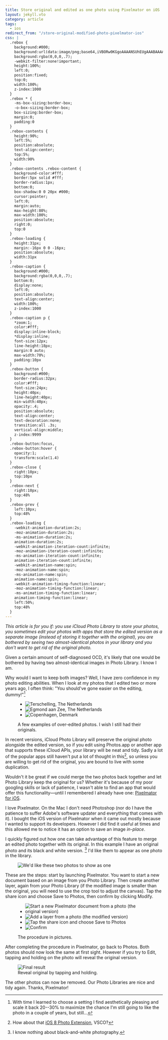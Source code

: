 ```yaml
---
title: Store original and edited as one photo using Pixelmator on iOS
layout: jekyll.vto
category: article
tags:
  - ios
redirect_from: "/store-original-modified-photo-pixelmator-ios"
css: |
  .rebox {
    background:#000;
    background:url(data:image/png;base64,iVBORw0KGgoAAAANSUhEUgAAABAAAAAQCAYAAAAf8/9hAAAAIElEQVQ4T2NkYGDYDMRkA8ZRAxhGw4BhNAyA+WAYpAMAIFgLQfO9BoEAAAAASUVORK5CYII=);
    background:rgba(0,0,0,.7);
    -webkit-filter:none!important;
    height:100%;
    left:0;
    position:fixed;
    top:0;
    width:100%;
    z-index:1000
  }
  .rebox * {
    -ms-box-sizing:border-box;
    -o-box-sizing:border-box;
    box-sizing:border-box;
    margin:0;
    padding:0
  }
  .rebox-contents {
    height:90%;
    left:5%;
    position:absolute;
    text-align:center;
    top:5%;
    width:90%
  }
  .rebox-contents .rebox-content {
    background-color:#fff;
    border:5px solid #fff;
    border-radius:1px;
    bottom:0;
    box-shadow:0 0 20px #000;
    cursor:pointer;
    left:0;
    margin:auto;
    max-height:80%;
    max-width:100%;
    position:absolute;
    right:0;
    top:0
  }
  .rebox-loading {
    height:31px;
    margin:-16px 0 0 -16px;
    position:absolute;
    width:31px
  }
  .rebox-caption {
    background:#000;
    background:rgba(0,0,0,.7);
    bottom:0;
    display:none;
    left:0;
    position:absolute;
    text-align:center;
    width:100%;
    z-index:1000
  }
  .rebox-caption p {
    *zoom:1;
    color:#fff;
    display:inline-block;
    *display:inline;
    font-size:12px;
    line-height:18px;
    margin:0 auto;
    max-width:70%;
    padding:10px
  }
  .rebox-button {
    background:#000;
    border-radius:32px;
    color:#fff;
    font-size:24px;
    height:40px;
    line-height:40px;
    min-width:40px;
    opacity:.4;
    position:absolute;
    text-align:center;
    text-decoration:none;
    transition:all .3s;
    vertical-align:middle;
    z-index:9999
  }
  .rebox-button:focus,
  .rebox-button:hover {
    opacity:1;
    transform:scale(1.4)
  }
  .rebox-close {
    right:10px;
    top:10px
  }
  .rebox-next {
    right:10px;
    top:48%
  }
  .rebox-prev {
    left:10px;
    top:48%
  }
  .rebox-loading {
    -webkit-animation-duration:2s;
    -moz-animation-duration:2s;
    -ms-animation-duration:2s;
    animation-duration:2s;
    -webkit-animation-iteration-count:infinite;
    -moz-animation-iteration-count:infinite;
    -ms-animation-iteration-count:infinite;
    animation-iteration-count:infinite;
    -webkit-animation-name:spin;
    -moz-animation-name:spin;
    -ms-animation-name:spin;
    animation-name:spin;
    -webkit-animation-timing-function:linear;
    -moz-animation-timing-function:linear;
    -ms-animation-timing-function:linear;
    animation-timing-function:linear;
    left:50%;
    top:48%
  }
---
```


<script type="text/javascript">
!function(a,b){"function"==typeof define&&define.amd?define(function(){return b(a)}):b(a)}(window,function(a){var b=function(){function b(a){return null==a?String(a):W[X.call(a)]||"object"}function c(a){return"function"==b(a)}function d(a){return null!=a&&a==a.window}function e(a){return null!=a&&a.nodeType==a.DOCUMENT_NODE}function f(a){return"object"==b(a)}function g(a){return f(a)&&!d(a)&&Object.getPrototypeOf(a)==Object.prototype}function h(a){var b=!!a&&"length"in a&&a.length,c=z.type(a);return"function"!=c&&!d(a)&&("array"==c||0===b||"number"==typeof b&&b>0&&b-1 in a)}function i(a){return F.call(a,function(a){return null!=a})}function j(a){return a.length>0?z.fn.concat.apply([],a):a}function k(a){return a.replace(/::/g,"/").replace(/([A-Z]+)([A-Z][a-z])/g,"$1_$2").replace(/([a-z\d])([A-Z])/g,"$1_$2").replace(/_/g,"-").toLowerCase()}function l(a){return a in J?J[a]:J[a]=new RegExp("(^|\\s)"+a+"(\\s|$)")}function m(a,b){return"number"!=typeof b||K[k(a)]?b:b+"px"}function n(a){var b,c;return I[a]||(b=H.createElement(a),H.body.appendChild(b),c=getComputedStyle(b,"").getPropertyValue("display"),b.parentNode.removeChild(b),"none"==c&&(c="block"),I[a]=c),I[a]}function o(a){return"children"in a?G.call(a.children):z.map(a.childNodes,function(a){return 1==a.nodeType?a:void 0})}function p(a,b){var c,d=a?a.length:0;for(c=0;d>c;c++)this[c]=a[c];this.length=d,this.selector=b||""}function q(a,b,c){for(y in b)c&&(g(b[y])||_(b[y]))?(g(b[y])&&!g(a[y])&&(a[y]={}),_(b[y])&&!_(a[y])&&(a[y]=[]),q(a[y],b[y],c)):b[y]!==x&&(a[y]=b[y])}function r(a,b){return null==b?z(a):z(a).filter(b)}function s(a,b,d,e){return c(b)?b.call(a,d,e):b}function t(a,b,c){null==c?a.removeAttribute(b):a.setAttribute(b,c)}function u(a,b){var c=a.className||"",d=c&&c.baseVal!==x;return b===x?d?c.baseVal:c:void(d?c.baseVal=b:a.className=b)}function v(a){try{return a?"true"==a||("false"==a?!1:"null"==a?null:+a+""==a?+a:/^[\[\{]/.test(a)?z.parseJSON(a):a):a}catch(b){return a}}function w(a,b){b(a);for(var c=0,d=a.childNodes.length;d>c;c++)w(a.childNodes[c],b)}var x,y,z,A,B,C,D=[],E=D.concat,F=D.filter,G=D.slice,H=a.document,I={},J={},K={"column-count":1,columns:1,"font-weight":1,"line-height":1,opacity:1,"z-index":1,zoom:1},L=/^\s*<(\w+|!)[^>]*>/,M=/^<(\w+)\s*\/?>(?:<\/\1>|)$/,N=/<(?!area|br|col|embed|hr|img|input|link|meta|param)(([\w:]+)[^>]*)\/>/gi,O=/^(?:body|html)$/i,P=/([A-Z])/g,Q=["val","css","html","text","data","width","height","offset"],R=["after","prepend","before","append"],S=H.createElement("table"),T=H.createElement("tr"),U={tr:H.createElement("tbody"),tbody:S,thead:S,tfoot:S,td:T,th:T,"*":H.createElement("div")},V=/^[\w-]*$/,W={},X=W.toString,Y={},Z=H.createElement("div"),$={tabindex:"tabIndex",readonly:"readOnly","for":"htmlFor","class":"className",maxlength:"maxLength",cellspacing:"cellSpacing",cellpadding:"cellPadding",rowspan:"rowSpan",colspan:"colSpan",usemap:"useMap",frameborder:"frameBorder",contenteditable:"contentEditable"},_=Array.isArray||function(a){return a instanceof Array};return Y.matches=function(a,b){if(!b||!a||1!==a.nodeType)return!1;var c=a.matches||a.webkitMatchesSelector||a.mozMatchesSelector||a.oMatchesSelector||a.matchesSelector;if(c)return c.call(a,b);var d,e=a.parentNode,f=!e;return f&&(e=Z).appendChild(a),d=~Y.qsa(e,b).indexOf(a),f&&Z.removeChild(a),d},B=function(a){return a.replace(/-+(.)?/g,function(a,b){return b?b.toUpperCase():""})},C=function(a){return F.call(a,function(b,c){return a.indexOf(b)==c})},Y.fragment=function(a,b,c){var d,e,f;return M.test(a)&&(d=z(H.createElement(RegExp.$1))),d||(a.replace&&(a=a.replace(N,"<$1></$2>")),b===x&&(b=L.test(a)&&RegExp.$1),b in U||(b="*"),f=U[b],f.innerHTML=""+a,d=z.each(G.call(f.childNodes),function(){f.removeChild(this)})),g(c)&&(e=z(d),z.each(c,function(a,b){Q.indexOf(a)>-1?e[a](b):e.attr(a,b)})),d},Y.Z=function(a,b){return new p(a,b)},Y.isZ=function(a){return a instanceof Y.Z},Y.init=function(a,b){var d;if(!a)return Y.Z();if("string"==typeof a)if(a=a.trim(),"<"==a[0]&&L.test(a))d=Y.fragment(a,RegExp.$1,b),a=null;else{if(b!==x)return z(b).find(a);d=Y.qsa(H,a)}else{if(c(a))return z(H).ready(a);if(Y.isZ(a))return a;if(_(a))d=i(a);else if(f(a))d=[a],a=null;else if(L.test(a))d=Y.fragment(a.trim(),RegExp.$1,b),a=null;else{if(b!==x)return z(b).find(a);d=Y.qsa(H,a)}}return Y.Z(d,a)},z=function(a,b){return Y.init(a,b)},z.extend=function(a){var b,c=G.call(arguments,1);return"boolean"==typeof a&&(b=a,a=c.shift()),c.forEach(function(c){q(a,c,b)}),a},Y.qsa=function(a,b){var c,d="#"==b[0],e=!d&&"."==b[0],f=d||e?b.slice(1):b,g=V.test(f);return a.getElementById&&g&&d?(c=a.getElementById(f))?[c]:[]:1!==a.nodeType&&9!==a.nodeType&&11!==a.nodeType?[]:G.call(g&&!d&&a.getElementsByClassName?e?a.getElementsByClassName(f):a.getElementsByTagName(b):a.querySelectorAll(b))},z.contains=H.documentElement.contains?function(a,b){return a!==b&&a.contains(b)}:function(a,b){for(;b&&(b=b.parentNode);)if(b===a)return!0;return!1},z.type=b,z.isFunction=c,z.isWindow=d,z.isArray=_,z.isPlainObject=g,z.isEmptyObject=function(a){var b;for(b in a)return!1;return!0},z.isNumeric=function(a){var b=Number(a),c=typeof a;return null!=a&&"boolean"!=c&&("string"!=c||a.length)&&!isNaN(b)&&isFinite(b)||!1},z.inArray=function(a,b,c){return D.indexOf.call(b,a,c)},z.camelCase=B,z.trim=function(a){return null==a?"":String.prototype.trim.call(a)},z.uuid=0,z.support={},z.expr={},z.noop=function(){},z.map=function(a,b){var c,d,e,f=[];if(h(a))for(d=0;d<a.length;d++)c=b(a[d],d),null!=c&&f.push(c);else for(e in a)c=b(a[e],e),null!=c&&f.push(c);return j(f)},z.each=function(a,b){var c,d;if(h(a)){for(c=0;c<a.length;c++)if(b.call(a[c],c,a[c])===!1)return a}else for(d in a)if(b.call(a[d],d,a[d])===!1)return a;return a},z.grep=function(a,b){return F.call(a,b)},a.JSON&&(z.parseJSON=JSON.parse),z.each("Boolean Number String Function Array Date RegExp Object Error".split(" "),function(a,b){W["[object "+b+"]"]=b.toLowerCase()}),z.fn={constructor:Y.Z,length:0,forEach:D.forEach,reduce:D.reduce,push:D.push,sort:D.sort,splice:D.splice,indexOf:D.indexOf,concat:function(){var a,b,c=[];for(a=0;a<arguments.length;a++)b=arguments[a],c[a]=Y.isZ(b)?b.toArray():b;return E.apply(Y.isZ(this)?this.toArray():this,c)},map:function(a){return z(z.map(this,function(b,c){return a.call(b,c,b)}))},slice:function(){return z(G.apply(this,arguments))},ready:function(b){if("complete"===H.readyState||"loading"!==H.readyState&&!H.documentElement.doScroll)setTimeout(function(){b(z)},0);else{var c=function(){H.removeEventListener("DOMContentLoaded",c,!1),a.removeEventListener("load",c,!1),b(z)};H.addEventListener("DOMContentLoaded",c,!1),a.addEventListener("load",c,!1)}return this},get:function(a){return a===x?G.call(this):this[a>=0?a:a+this.length]},toArray:function(){return this.get()},size:function(){return this.length},remove:function(){return this.each(function(){null!=this.parentNode&&this.parentNode.removeChild(this)})},each:function(a){return D.every.call(this,function(b,c){return a.call(b,c,b)!==!1}),this},filter:function(a){return c(a)?this.not(this.not(a)):z(F.call(this,function(b){return Y.matches(b,a)}))},add:function(a,b){return z(C(this.concat(z(a,b))))},is:function(a){return"string"==typeof a?this.length>0&&Y.matches(this[0],a):a&&this.selector==a.selector},not:function(a){var b=[];if(c(a)&&a.call!==x)this.each(function(c){a.call(this,c)||b.push(this)});else{var d="string"==typeof a?this.filter(a):h(a)&&c(a.item)?G.call(a):z(a);this.forEach(function(a){d.indexOf(a)<0&&b.push(a)})}return z(b)},has:function(a){return this.filter(function(){return f(a)?z.contains(this,a):z(this).find(a).size()})},eq:function(a){return-1===a?this.slice(a):this.slice(a,+a+1)},first:function(){var a=this[0];return a&&!f(a)?a:z(a)},last:function(){var a=this[this.length-1];return a&&!f(a)?a:z(a)},find:function(a){var b,c=this;return b=a?"object"==typeof a?z(a).filter(function(){var a=this;return D.some.call(c,function(b){return z.contains(b,a)})}):1==this.length?z(Y.qsa(this[0],a)):this.map(function(){return Y.qsa(this,a)}):z()},closest:function(a,b){var c=[],d="object"==typeof a&&z(a);return this.each(function(f,g){for(;g&&!(d?d.indexOf(g)>=0:Y.matches(g,a));)g=g!==b&&!e(g)&&g.parentNode;g&&c.indexOf(g)<0&&c.push(g)}),z(c)},parents:function(a){for(var b=[],c=this;c.length>0;)c=z.map(c,function(a){return(a=a.parentNode)&&!e(a)&&b.indexOf(a)<0?(b.push(a),a):void 0});return r(b,a)},parent:function(a){return r(C(this.pluck("parentNode")),a)},children:function(a){return r(this.map(function(){return o(this)}),a)},contents:function(){return this.map(function(){return this.contentDocument||G.call(this.childNodes)})},siblings:function(a){return r(this.map(function(a,b){return F.call(o(b.parentNode),function(a){return a!==b})}),a)},empty:function(){return this.each(function(){this.innerHTML=""})},pluck:function(a){return z.map(this,function(b){return b[a]})},show:function(){return this.each(function(){"none"==this.style.display&&(this.style.display=""),"none"==getComputedStyle(this,"").getPropertyValue("display")&&(this.style.display=n(this.nodeName))})},replaceWith:function(a){return this.before(a).remove()},wrap:function(a){var b=c(a);if(this[0]&&!b)var d=z(a).get(0),e=d.parentNode||this.length>1;return this.each(function(c){z(this).wrapAll(b?a.call(this,c):e?d.cloneNode(!0):d)})},wrapAll:function(a){if(this[0]){z(this[0]).before(a=z(a));for(var b;(b=a.children()).length;)a=b.first();z(a).append(this)}return this},wrapInner:function(a){var b=c(a);return this.each(function(c){var d=z(this),e=d.contents(),f=b?a.call(this,c):a;e.length?e.wrapAll(f):d.append(f)})},unwrap:function(){return this.parent().each(function(){z(this).replaceWith(z(this).children())}),this},clone:function(){return this.map(function(){return this.cloneNode(!0)})},hide:function(){return this.css("display","none")},toggle:function(a){return this.each(function(){var b=z(this);(a===x?"none"==b.css("display"):a)?b.show():b.hide()})},prev:function(a){return z(this.pluck("previousElementSibling")).filter(a||"*")},next:function(a){return z(this.pluck("nextElementSibling")).filter(a||"*")},html:function(a){return 0 in arguments?this.each(function(b){var c=this.innerHTML;z(this).empty().append(s(this,a,b,c))}):0 in this?this[0].innerHTML:null},text:function(a){return 0 in arguments?this.each(function(b){var c=s(this,a,b,this.textContent);this.textContent=null==c?"":""+c}):0 in this?this.pluck("textContent").join(""):null},attr:function(a,b){var c;return"string"!=typeof a||1 in arguments?this.each(function(c){if(1===this.nodeType)if(f(a))for(y in a)t(this,y,a[y]);else t(this,a,s(this,b,c,this.getAttribute(a)))}):0 in this&&1==this[0].nodeType&&null!=(c=this[0].getAttribute(a))?c:x},removeAttr:function(a){return this.each(function(){1===this.nodeType&&a.split(" ").forEach(function(a){t(this,a)},this)})},prop:function(a,b){return a=$[a]||a,"string"!=typeof a||1 in arguments?this.each(function(c){if(f(a))for(y in a)this[$[y]||y]=a[y];else this[a]=s(this,b,c,this[a])}):this[0]&&this[0][a]},removeProp:function(a){return a=$[a]||a,this.each(function(){delete this[a]})},data:function(a,b){var c="data-"+a.replace(P,"-$1").toLowerCase(),d=1 in arguments?this.attr(c,b):this.attr(c);return null!==d?v(d):x},val:function(a){return 0 in arguments?(null==a&&(a=""),this.each(function(b){this.value=s(this,a,b,this.value)})):this[0]&&(this[0].multiple?z(this[0]).find("option").filter(function(){return this.selected}).pluck("value"):this[0].value)},offset:function(b){if(b)return this.each(function(a){var c=z(this),d=s(this,b,a,c.offset()),e=c.offsetParent().offset(),f={top:d.top-e.top,left:d.left-e.left};"static"==c.css("position")&&(f.position="relative"),c.css(f)});if(!this.length)return null;if(H.documentElement!==this[0]&&!z.contains(H.documentElement,this[0]))return{top:0,left:0};var c=this[0].getBoundingClientRect();return{left:c.left+a.pageXOffset,top:c.top+a.pageYOffset,width:Math.round(c.width),height:Math.round(c.height)}},css:function(a,c){if(arguments.length<2){var d=this[0];if("string"==typeof a){if(!d)return;return d.style[B(a)]||getComputedStyle(d,"").getPropertyValue(a)}if(_(a)){if(!d)return;var e={},f=getComputedStyle(d,"");return z.each(a,function(a,b){e[b]=d.style[B(b)]||f.getPropertyValue(b)}),e}}var g="";if("string"==b(a))c||0===c?g=k(a)+":"+m(a,c):this.each(function(){this.style.removeProperty(k(a))});else for(y in a)a[y]||0===a[y]?g+=k(y)+":"+m(y,a[y])+";":this.each(function(){this.style.removeProperty(k(y))});return this.each(function(){this.style.cssText+=";"+g})},index:function(a){return a?this.indexOf(z(a)[0]):this.parent().children().indexOf(this[0])},hasClass:function(a){return a?D.some.call(this,function(a){return this.test(u(a))},l(a)):!1},addClass:function(a){return a?this.each(function(b){if("className"in this){A=[];var c=u(this),d=s(this,a,b,c);d.split(/\s+/g).forEach(function(a){z(this).hasClass(a)||A.push(a)},this),A.length&&u(this,c+(c?" ":"")+A.join(" "))}}):this},removeClass:function(a){return this.each(function(b){if("className"in this){if(a===x)return u(this,"");A=u(this),s(this,a,b,A).split(/\s+/g).forEach(function(a){A=A.replace(l(a)," ")}),u(this,A.trim())}})},toggleClass:function(a,b){return a?this.each(function(c){var d=z(this),e=s(this,a,c,u(this));e.split(/\s+/g).forEach(function(a){(b===x?!d.hasClass(a):b)?d.addClass(a):d.removeClass(a)})}):this},scrollTop:function(a){if(this.length){var b="scrollTop"in this[0];return a===x?b?this[0].scrollTop:this[0].pageYOffset:this.each(b?function(){this.scrollTop=a}:function(){this.scrollTo(this.scrollX,a)})}},scrollLeft:function(a){if(this.length){var b="scrollLeft"in this[0];return a===x?b?this[0].scrollLeft:this[0].pageXOffset:this.each(b?function(){this.scrollLeft=a}:function(){this.scrollTo(a,this.scrollY)})}},position:function(){if(this.length){var a=this[0],b=this.offsetParent(),c=this.offset(),d=O.test(b[0].nodeName)?{top:0,left:0}:b.offset();return c.top-=parseFloat(z(a).css("margin-top"))||0,c.left-=parseFloat(z(a).css("margin-left"))||0,d.top+=parseFloat(z(b[0]).css("border-top-width"))||0,d.left+=parseFloat(z(b[0]).css("border-left-width"))||0,{top:c.top-d.top,left:c.left-d.left}}},offsetParent:function(){return this.map(function(){for(var a=this.offsetParent||H.body;a&&!O.test(a.nodeName)&&"static"==z(a).css("position");)a=a.offsetParent;return a})}},z.fn.detach=z.fn.remove,["width","height"].forEach(function(a){var b=a.replace(/./,function(a){return a[0].toUpperCase()});z.fn[a]=function(c){var f,g=this[0];return c===x?d(g)?g["inner"+b]:e(g)?g.documentElement["scroll"+b]:(f=this.offset())&&f[a]:this.each(function(b){g=z(this),g.css(a,s(this,c,b,g[a]()))})}}),R.forEach(function(c,d){var e=d%2;z.fn[c]=function(){var c,f,g=z.map(arguments,function(a){var d=[];return c=b(a),"array"==c?(a.forEach(function(a){return a.nodeType!==x?d.push(a):z.zepto.isZ(a)?d=d.concat(a.get()):void(d=d.concat(Y.fragment(a)))}),d):"object"==c||null==a?a:Y.fragment(a)}),h=this.length>1;return g.length<1?this:this.each(function(b,c){f=e?c:c.parentNode,c=0==d?c.nextSibling:1==d?c.firstChild:2==d?c:null;var i=z.contains(H.documentElement,f);g.forEach(function(b){if(h)b=b.cloneNode(!0);else if(!f)return z(b).remove();f.insertBefore(b,c),i&&w(b,function(b){if(!(null==b.nodeName||"SCRIPT"!==b.nodeName.toUpperCase()||b.type&&"text/javascript"!==b.type||b.src)){var c=b.ownerDocument?b.ownerDocument.defaultView:a;c.eval.call(c,b.innerHTML)}})})})},z.fn[e?c+"To":"insert"+(d?"Before":"After")]=function(a){return z(a)[c](this),this}}),Y.Z.prototype=p.prototype=z.fn,Y.uniq=C,Y.deserializeValue=v,z.zepto=Y,z}();return a.Zepto=b,void 0===a.$&&(a.$=b),function(b){function c(a){return a._zid||(a._zid=n++)}function d(a,b,d,g){if(b=e(b),b.ns)var h=f(b.ns);return(r[c(a)]||[]).filter(function(a){return a&&(!b.e||a.e==b.e)&&(!b.ns||h.test(a.ns))&&(!d||c(a.fn)===c(d))&&(!g||a.sel==g)})}function e(a){var b=(""+a).split(".");return{e:b[0],ns:b.slice(1).sort().join(" ")}}function f(a){return new RegExp("(?:^| )"+a.replace(" "," .* ?")+"(?: |$)")}function g(a,b){return a.del&&!t&&a.e in u||!!b}function h(a){return v[a]||t&&u[a]||a}function i(a,d,f,i,j,l,n){var o=c(a),p=r[o]||(r[o]=[]);d.split(/\s/).forEach(function(c){if("ready"==c)return b(document).ready(f);var d=e(c);d.fn=f,d.sel=j,d.e in v&&(f=function(a){var c=a.relatedTarget;return!c||c!==this&&!b.contains(this,c)?d.fn.apply(this,arguments):void 0}),d.del=l;var o=l||f;d.proxy=function(b){if(b=k(b),!b.isImmediatePropagationStopped()){b.data=i;var c=o.apply(a,b._args==m?[b]:[b].concat(b._args));return c===!1&&(b.preventDefault(),b.stopPropagation()),c}},d.i=p.length,p.push(d),"addEventListener"in a&&a.addEventListener(h(d.e),d.proxy,g(d,n))})}function j(a,b,e,f,i){var j=c(a);(b||"").split(/\s/).forEach(function(b){d(a,b,e,f).forEach(function(b){delete r[j][b.i],"removeEventListener"in a&&a.removeEventListener(h(b.e),b.proxy,g(b,i))})})}function k(a,c){if(c||!a.isDefaultPrevented){c||(c=a),b.each(z,function(b,d){var e=c[b];a[b]=function(){return this[d]=w,e&&e.apply(c,arguments)},a[d]=x});try{a.timeStamp||(a.timeStamp=Date.now())}catch(d){}(c.defaultPrevented!==m?c.defaultPrevented:"returnValue"in c?c.returnValue===!1:c.getPreventDefault&&c.getPreventDefault())&&(a.isDefaultPrevented=w)}return a}function l(a){var b,c={originalEvent:a};for(b in a)y.test(b)||a[b]===m||(c[b]=a[b]);return k(c,a)}var m,n=1,o=Array.prototype.slice,p=b.isFunction,q=function(a){return"string"==typeof a},r={},s={},t="onfocusin"in a,u={focus:"focusin",blur:"focusout"},v={mouseenter:"mouseover",mouseleave:"mouseout"};s.click=s.mousedown=s.mouseup=s.mousemove="MouseEvents",b.event={add:i,remove:j},b.proxy=function(a,d){var e=2 in arguments&&o.call(arguments,2);if(p(a)){var f=function(){return a.apply(d,e?e.concat(o.call(arguments)):arguments)};return f._zid=c(a),f}if(q(d))return e?(e.unshift(a[d],a),b.proxy.apply(null,e)):b.proxy(a[d],a);throw new TypeError("expected function")},b.fn.bind=function(a,b,c){return this.on(a,b,c)},b.fn.unbind=function(a,b){return this.off(a,b)},b.fn.one=function(a,b,c,d){return this.on(a,b,c,d,1)};var w=function(){return!0},x=function(){return!1},y=/^([A-Z]|returnValue$|layer[XY]$|webkitMovement[XY]$)/,z={preventDefault:"isDefaultPrevented",stopImmediatePropagation:"isImmediatePropagationStopped",stopPropagation:"isPropagationStopped"};b.fn.delegate=function(a,b,c){return this.on(b,a,c)},b.fn.undelegate=function(a,b,c){return this.off(b,a,c)},b.fn.live=function(a,c){return b(document.body).delegate(this.selector,a,c),this},b.fn.die=function(a,c){return b(document.body).undelegate(this.selector,a,c),this},b.fn.on=function(a,c,d,e,f){var g,h,k=this;return a&&!q(a)?(b.each(a,function(a,b){k.on(a,c,d,b,f)}),k):(q(c)||p(e)||e===!1||(e=d,d=c,c=m),(e===m||d===!1)&&(e=d,d=m),e===!1&&(e=x),k.each(function(k,m){f&&(g=function(a){return j(m,a.type,e),e.apply(this,arguments)}),c&&(h=function(a){var d,f=b(a.target).closest(c,m).get(0);return f&&f!==m?(d=b.extend(l(a),{currentTarget:f,liveFired:m}),(g||e).apply(f,[d].concat(o.call(arguments,1)))):void 0}),i(m,a,e,d,c,h||g)}))},b.fn.off=function(a,c,d){var e=this;return a&&!q(a)?(b.each(a,function(a,b){e.off(a,c,b)}),e):(q(c)||p(d)||d===!1||(d=c,c=m),d===!1&&(d=x),e.each(function(){j(this,a,d,c)}))},b.fn.trigger=function(a,c){return a=q(a)||b.isPlainObject(a)?b.Event(a):k(a),a._args=c,this.each(function(){a.type in u&&"function"==typeof this[a.type]?this[a.type]():"dispatchEvent"in this?this.dispatchEvent(a):b(this).triggerHandler(a,c)})},b.fn.triggerHandler=function(a,c){var e,f;return this.each(function(g,h){e=l(q(a)?b.Event(a):a),e._args=c,e.target=h,b.each(d(h,a.type||a),function(a,b){return f=b.proxy(e),e.isImmediatePropagationStopped()?!1:void 0})}),f},"focusin focusout focus blur load resize scroll unload click dblclick mousedown mouseup mousemove mouseover mouseout mouseenter mouseleave change select keydown keypress keyup error".split(" ").forEach(function(a){b.fn[a]=function(b){return 0 in arguments?this.bind(a,b):this.trigger(a)}}),b.Event=function(a,b){q(a)||(b=a,a=b.type);var c=document.createEvent(s[a]||"Events"),d=!0;if(b)for(var e in b)"bubbles"==e?d=!!b[e]:c[e]=b[e];return c.initEvent(a,d,!0),k(c)}}(b),function(a,b){function c(a){return a.replace(/([A-Z])/g,"-$1").toLowerCase()}function d(a){return e?e+a:a.toLowerCase()}var e,f,g,h,i,j,k,l,m,n,o="",p={Webkit:"webkit",Moz:"",O:"o"},q=document.createElement("div"),r=/^((translate|rotate|scale)(X|Y|Z|3d)?|matrix(3d)?|perspective|skew(X|Y)?)$/i,s={};q.style.transform===b&&a.each(p,function(a,c){return q.style[a+"TransitionProperty"]!==b?(o="-"+a.toLowerCase()+"-",e=c,!1):void 0}),f=o+"transform",s[g=o+"transition-property"]=s[h=o+"transition-duration"]=s[j=o+"transition-delay"]=s[i=o+"transition-timing-function"]=s[k=o+"animation-name"]=s[l=o+"animation-duration"]=s[n=o+"animation-delay"]=s[m=o+"animation-timing-function"]="",a.fx={off:e===b&&q.style.transitionProperty===b,speeds:{_default:400,fast:200,slow:600},cssPrefix:o,transitionEnd:d("TransitionEnd"),animationEnd:d("AnimationEnd")},a.fn.animate=function(c,d,e,f,g){return a.isFunction(d)&&(f=d,e=b,d=b),a.isFunction(e)&&(f=e,e=b),a.isPlainObject(d)&&(e=d.easing,f=d.complete,g=d.delay,d=d.duration),d&&(d=("number"==typeof d?d:a.fx.speeds[d]||a.fx.speeds._default)/1e3),g&&(g=parseFloat(g)/1e3),this.anim(c,d,e,f,g)},a.fn.anim=function(d,e,o,p,q){var t,u,v,w={},x="",y=this,z=a.fx.transitionEnd,A=!1;if(e===b&&(e=a.fx.speeds._default/1e3),q===b&&(q=0),a.fx.off&&(e=0),"string"==typeof d)w[k]=d,w[l]=e+"s",w[n]=q+"s",w[m]=o||"linear",z=a.fx.animationEnd;else{u=[];for(t in d)r.test(t)?x+=t+"("+d[t]+") ":(w[t]=d[t],u.push(c(t)));x&&(w[f]=x,u.push(f)),e>0&&"object"==typeof d&&(w[g]=u.join(", "),w[h]=e+"s",w[j]=q+"s",w[i]=o||"linear")}return v=function(b){if("undefined"!=typeof b){if(b.target!==b.currentTarget)return;a(b.target).unbind(z,v)}else a(this).unbind(z,v);A=!0,a(this).css(s),p&&p.call(this)},e>0&&(this.bind(z,v),setTimeout(function(){A||v.call(y)},1e3*(e+q)+25)),this.size()&&this.get(0).clientLeft,this.css(w),0>=e&&setTimeout(function(){y.each(function(){v.call(this)})},0),this},q=null}(b),function(b,c){function d(a,d,e,f,g){"function"!=typeof d||g||(g=d,d=c);var h={opacity:e};return f&&(h.scale=f,a.css(b.fx.cssPrefix+"transform-origin","0 0")),a.animate(h,d,null,g)}function e(a,c,e,f){return d(a,c,0,e,function(){g.call(b(this)),f&&f.call(this)})}var f=(a.document,b.fn.show),g=b.fn.hide,h=b.fn.toggle;b.fn.show=function(a,b){return f.call(this),a===c?a=0:this.css("opacity",0),d(this,a,1,"1,1",b)},b.fn.hide=function(a,b){return a===c?g.call(this):e(this,a,"0,0",b)},b.fn.toggle=function(a,d){return a===c||"boolean"==typeof a?h.call(this,a):this.each(function(){var c=b(this);c["none"==c.css("display")?"show":"hide"](a,d)})},b.fn.fadeTo=function(a,b,c){return d(this,a,b,null,c)},b.fn.fadeIn=function(a,b){var c=this.css("opacity");return c>0?this.css("opacity",0):c=1,f.call(this).fadeTo(a,c,b)},b.fn.fadeOut=function(a,b){return e(this,a,null,b)},b.fn.fadeToggle=function(a,c){return this.each(function(){var d=b(this);d[0==d.css("opacity")||"none"==d.css("display")?"fadeIn":"fadeOut"](a,c)})}}(b),b}),function(a){a.rebox=function(b,c){this.settings=a.extend(!0,{},a.rebox.defaults,c),this.$el=b,this.$box=null,this.$items=null,this.idx=0,this.enable()},a.rebox.defaults={theme:"rebox",selector:null,prev:"&larr;",next:"&rarr;",loading:"%",close:"&times;",speed:400,zIndex:1e3,cycle:!0,captionAttr:"title",template:"image",templates:{image:function(b,c,d){return a('<img src="'+b.attr("href")+'" class="'+c.theme+'-content" />').on("load",d)}}},a.rebox.setDefaults=function(b){a.rebox.defaults=a.extend(!0,{},a.rebox.defaults,b)},a.rebox.lookup={i:0},a.extend(a.rebox.prototype,{enable:function(){var a=this;return a.$el.on("click.rebox",a.settings.selector,function(b){b.preventDefault(),a.open(this)})},open:function(b){var c=this;return c.$items=null===c.settings.selector?c.$el:c.$el.find(c.settings.selector),isNaN(b)&&(b=c.$items.index(b)),c.$box=a('<div class="'+c.settings.theme+'" style="display:none;"><a href="#" class="'+c.settings.theme+"-close "+c.settings.theme+'-button">'+c.settings.close+'</a><a href="#" class="'+c.settings.theme+"-prev "+c.settings.theme+'-button">'+c.settings.prev+'</a><a href="#" class="'+c.settings.theme+"-next "+c.settings.theme+'-button">'+c.settings.next+'</a><div class="'+c.settings.theme+'-contents"></div><div class="'+c.settings.theme+'-caption"><p></p></div></div>').appendTo("body").css("zIndex",c.settings.zIndex).fadeIn(c.settings.speed).on("click.rebox","."+c.settings.theme+"-close",function(a){a.preventDefault(),c.close()}).on("click.rebox","."+c.settings.theme+"-next",function(a){a.preventDefault(),c.next()}).on("click.rebox","."+c.settings.theme+"-prev",function(a){a.preventDefault(),c.prev()}).on("click.rebox","."+c.settings.theme+"-contents",function(b){b.preventDefault(),a(b.target).hasClass(c.settings.theme+"-content")&&c.$items.length>1?c.next():c.close()}),a(document).on("swipeLeft.rebox",function(a){c.next()}).on("swipeRight.rebox",function(a){c.prev()}).on("keydown.rebox",function(a){a.preventDefault();var b=window.event?event.keyCode:a.keyCode;switch(b){case 27:c.close();break;case 37:c.prev();break;case 39:c.next()}}),c.$el.trigger("rebox:open",[c]),c["goto"](b),c.$el},close:function(){var b=this;return b.$box&&b.$box.length&&b.$box.fadeOut(b.settings.speed,function(a){b.$box.remove(),b.$box=null,b.$el.trigger("rebox:close",[b])}),a(document).off(".rebox"),b.$el},"goto":function(b){var c=this,d=a(c.$items[b]),e=d.attr(c.settings.captionAttr),f=(c.$box.children("."+c.settings.theme+"-caption")[e?"show":"hide"]().children("p").text(e),c.$box.children("."+c.settings.theme+"-contents")),g=null;return d.length&&(c.idx=b,f.html('<div class="'+c.settings.theme+"-loading "+c.settings.theme+'-button">'+c.settings.loading+"</div>"),g=c.settings.templates[d.data("rebox-template")||c.settings.template](d,c.settings,function(b){f.empty().append(a(this))}),1!=c.$items.length&&c.settings.cycle||(c.$box.children("."+c.settings.theme+"-prev")[0>=b?"hide":"show"](),c.$box.children("."+c.settings.theme+"-next")[b>=c.$items.length-1?"hide":"show"]()),c.$el.trigger("rebox:goto",[c,b,d,g])),c.$el},prev:function(){var a=this;return a["goto"](0===a.idx?a.$items.length-1:a.idx-1)},next:function(){var a=this;return a["goto"](a.idx===a.$items.length-1?0:a.idx+1)},disable:function(){var a=this;return a.close().off(".rebox").trigger("rebox:disable",[a])},destroy:function(){var a=this;return a.disable().removeData("rebox").trigger("rebox:destroy")},option:function(a,b){var c=this;return void 0!==b?(c.settings[a]=b,c.disable().enable()):c.settings[a]}}),a.fn.rebox=function(b){b=b||{};var c=Array.prototype.slice.call(arguments);if("string"==typeof b){if("option"==b&&"string"==typeof c[1]&&2===c.length){var d=a.rebox.lookup[a(this).data("rebox")];return d[b].apply(d,c.slice(1))}return this.each(function(){var d=a.rebox.lookup[a(this).data("rebox")];d[b].apply(d,c.slice(1))})}return this.each(function(){var c=a(this);a.rebox.lookup[++a.rebox.lookup.i]=new a.rebox(c,b),c.data("rebox",a.rebox.lookup.i)})}}(window.jQuery||window.Zepto||window.$);

Zepto(function($){
  $(".image-collection").rebox({
    selector: "img",
    captionAttr: "alt",
    cycle: false,
    template: "imageOnly",
    templates: {
      imageOnly: function(item, settings, callback) {
        var src = item.attr("src"),
          alt = item.attr("alt"),
          klass = settings.theme + "-content"

        return $("<img>", {src: src, alt: alt, class: klass}).load(callback);
      }
    }
  });
})
console.log("BOO")
</script>

_This article is for you if: you use iCloud Photo Library to store your
photos, you sometimes edit your photos with apps that store the edited
version as a separate image (instead of storing it together with the
original), you are bothered by seeing two almost-identical photos in your
library and you don't want to get rid of the original photo._

Given a certain amount of self-diagnosed OCD, it's likely that one would be
bothered by having two almost-identical images in Photo Library. I know I am.

Why would I want to keep both images? Well, I have zero confidence in my photo
editing abilities. When I look at my photos that I edited two or more years
ago, I often think: "You should've gone easier on the editing, dummy!"[^editing]

<figure class="w-screen ml-[calc(-50vw+50%)] image-collection">
  <ul class="not-prose flex list-none">
    <li><img src="/img/store-original-modified-photo-pixelmator-ios/over-edit-example-1.jpg" alt="Terschelling, The Netherlands"></li>
    <li><img src="/img/store-original-modified-photo-pixelmator-ios/over-edit-example-2.jpg" alt="Egmond aan Zee, The Netherlands"></li>
    <li><img src="/img/store-original-modified-photo-pixelmator-ios/over-edit-example-3.jpg" alt="Copenhagen, Denmark"></li>
  </ul>
  <figcaption class="text-center">
    A few examples of over-edited photos. I wish I still had their originals.
  </figcaption>
</figure>

In recent versions, iCloud Photo Library will preserve the original photo
alongside the edited version, so if you edit using Photos.app or another app
that supports these iCloud APIs, your library will be neat and tidy. Sadly a
lot of the popular apps still haven't put a lot of thought in this[^vsco-rant],
so unless you are willing to get rid of the original, you are bound to live
with some duplication.

Wouldn't it be great if we could merge the two photos back together and let
Photo Library keep the original for us? Whether it's because of my poor
googling skills or lack of patience, I wasn't able to find an app that would
offer this functionality—until I remembered I already have one: [Pixelmator
for iOS][pixelmator-ios].

I love Pixelmator. On the Mac I don't need Photoshop (nor do I have the
patience to suffer Adobe's software updater and everything that comes with
it). I bought the iOS version of Pixelmator when it came out mostly because I
wanted to support its developers. However I did find it useful at times and
this allowed me to notice it has an option to save an image _in-place_.

I quickly figured out how one can take advantage of this feature to merge an
edited photo together with its original. In this example I have an original
photo and its black and white version. [^bw] I'd like them to appear as one
photo in the library.

<figure class="screenshot">
  <img src="/img/store-original-modified-photo-pixelmator-ios/photo-library-start.png" alt="We'd like these two photos to show as one">
</figure>

These are the steps: start by launching Pixelmator. You want to start a new
document based on an image from you Photo Library. Then create another layer,
again from your Photo Library (if the modified image is smaller than the
original, you will need to use the crop tool to adjust the canvas). Tap the
share icon and choose Save to Photos, then confirm by clicking Modify.

<figure class="w-screen ml-[calc(-50vw+50%)] image-collection screenshot">
  <ul class="grid sm:grid-cols-2 xl:grid-cols-4 not-prose list-none">
    <li><img src="/img/store-original-modified-photo-pixelmator-ios/pixelmator-step-1.png" alt="Start a new Pixelmator document from a photo (the original version)"></li>
    <li><img src="/img/store-original-modified-photo-pixelmator-ios/pixelmator-step-2.png" alt="Add a layer from a photo (the modified version)"></li>
    <li><img src="/img/store-original-modified-photo-pixelmator-ios/pixelmator-step-3.png" alt="Tap the share icon and choose Save to Photos"></li>
    <li><img src="/img/store-original-modified-photo-pixelmator-ios/pixelmator-step-4.png" alt="Confirm"></li>
  </ul>
  <figcaption class="text-center italic">The procedure in pictures.</figcaption>
</figure>

After completing the procedure in Pixelmator, go back to Photos. Both
photos should now look the same at first sight. However if you try to Edit,
tapping and holding on the photo will reveal the original version.

<figure class="m-auto screenshot">
  <img src="/img/store-original-modified-photo-pixelmator-ios/photo-library-final.gif" alt="Final result" class="w-[500px] h-[375px] m-auto">
  <figcaption class="text-center italic">Reveal original by tapping and holding.</figcaption>
</figure>

The other photos can now be removed. Our Photo Libraries are nice and tidy
again. Thanks, Pixelmator!

[^editing]: With time I learned to choose a setting I find aesthetically pleasing and scale it back 20--30% to maximize the chance I'm still going to like the photo in a couple of years, but still…

[^vsco-rant]: How about that [iOS 8 Photo Extension][vsco-faq], VSCO?

[^bw]: I know nothing about black-and-white photography.

[vsco-faq]: https://support.vsco.co/hc/en-us/articles/203001254-VSCO-x-iOS-Where-is-the-iOS-8-Photo-Extension-
[pixelmator-ios]: http://www.pixelmator.com/ios/
